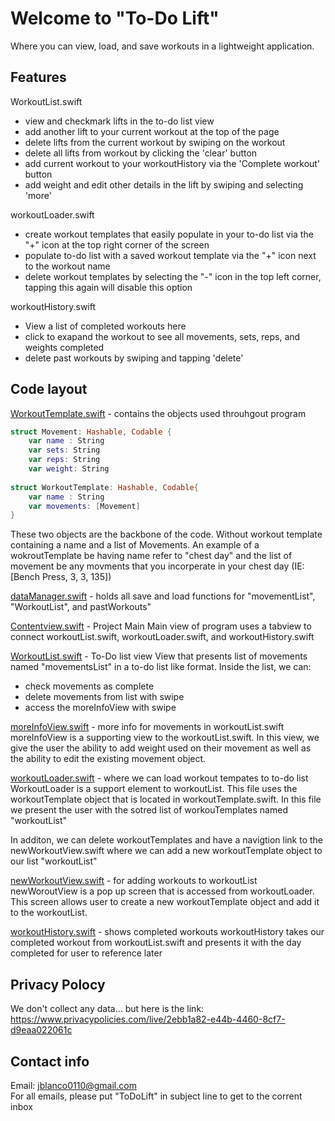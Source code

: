 # Welcome to "To-Do Lift"
Where you can view, load, and save workouts in a lightweight application. 



## Features

WorkoutList.swift
- view and checkmark lifts in the to-do list view
- add another lift to your current workout at the top of the page
- delete lifts from the current workout by swiping on the workout
- delete all lifts from workout by clicking the 'clear' button
- add current workout to your workoutHistory via the 'Complete workout' button
- add weight and edit other details in the lift by swiping and selecting 'more'

workoutLoader.swift
- create workout templates that easily populate in your to-do list via the "+" icon at the top right corner of the screen
- populate to-do list with a saved workout template via the "+" icon next to the workout name
- delete workout templates by selecting the "-" icon in the top left corner, tapping this again will disable this option

workoutHistory.swift
- View a list of completed workouts here
- click to exapand the workout to see all movements, sets, reps, and weights completed
- delete past workouts by swiping and tapping 'delete'

## Code layout

[WorkoutTemplate.swift](https://github.com/JaredBlanco6/WorkoutList/blob/main/WorkoutList/Models/WorkoutTemplate.swift) - contains the objects used throuhgout program
```swift
struct Movement: Hashable, Codable {
    var name : String
    var sets: String
    var reps: String
    var weight: String
    
struct WorkoutTemplate: Hashable, Codable{
    var name : String
    var movements: [Movement]
}
```
These two objects are the backbone of the code. Without workout template containing a name and a list of Movements. 
An example of a wokroutTemplate be having name refer to "chest day" and the list of movement be any movments that you incorperate in your chest day (IE: [Bench Press, 3, 3, 135])

[dataManager.swift](https://github.com/JaredBlanco6/WorkoutList/blob/main/WorkoutList/Models/dataManager.swift) - holds all save and load functions for "movementList", "WorkoutList", and pastWorkouts"

[Contentview.swift](https://github.com/JaredBlanco6/WorkoutList/blob/main/WorkoutList/Views/ContentView.swift) - Project Main
Main view of program uses a tabview to connect workoutList.swift, workoutLoader.swift, and workoutHistory.swift

[WorkoutList.swift](https://github.com/JaredBlanco6/WorkoutList/blob/main/WorkoutList/Views/WorkoutList.swift) - To-Do list view
View that presents list of movements named "movementsList" in a to-do list like format. 
Inside the list, we can:
- check movements as complete
- delete movements from list with swipe
- access the moreInfoView with swipe

[moreInfoView.swift](https://github.com/JaredBlanco6/WorkoutList/blob/main/WorkoutList/Views/moreInfoView.swift) - more info for movements in workoutList.swift
moreInfoView is a supporting view to the workoutList.swift. In this view, we give the user the ability to
add weight used on their movement as well as the ability to edit the existing movement object.

[workoutLoader.swift](https://github.com/JaredBlanco6/WorkoutList/blob/main/WorkoutList/Views/workoutLoader.swift) - where we can load workout tempates to to-do list
WorkoutLoader is a support element to workoutList. This file uses the workoutTemplate object that is located
in workoutTemplate.swift. In this file we present the user with the sotred list of workouTemplates named "workoutList"
 
In additon, we can delete workoutTemplates and have a navigtion link to the newWorkoutView.swift where we can
add a new workoutTemplate object to our list "workoutList"

[newWorkoutView.swift](https://github.com/JaredBlanco6/WorkoutList/blob/main/WorkoutList/Views/newWorkoutView.swift) - for adding workouts to workoutList
newWoroutView is a pop up screen that is accessed from workoutLoader. This screen allows user to create a
new workoutTemplate object and add it to the workoutList.

[workoutHistory.swift](https://github.com/JaredBlanco6/WorkoutList/blob/main/WorkoutList/Views/workoutHistory.swift) - shows completed workouts
workoutHistory takes our completed workout from workoutList.swift and presents it with the day completed
for user to reference later

## Privacy Polocy
We don't collect any data... but here is the link:
https://www.privacypolicies.com/live/2ebb1a82-e44b-4460-8cf7-d9eaa022061c

## Contact info
Email: jblanco0110@gmail.com  
For all emails, please put "ToDoLift" in subject line to get to the corrent inbox
